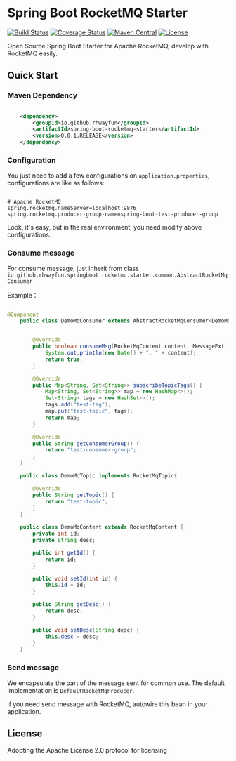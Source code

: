 # Spring Boot RocketMQ Starter
[![Build Status](https://travis-ci.org/rhwayfun/spring-boot-rocketmq-starter.svg?branch=master)](https://travis-ci.org/rhwayfun/spring-boot-rocketmq-starter)
[![Coverage Status](https://coveralls.io/repos/github/rhwayfun/spring-boot-rocketmq-starter/badge.svg?branch=master)](https://coveralls.io/github/rhwayfun/spring-boot-rocketmq-starter?branch=master)
[![Maven Central](https://maven-badges.herokuapp.com/maven-central/io.github.rhwayfun/spring-boot-rocketmq-starter/badge.svg)](http://search.maven.org/#artifactdetails%7Cio.github.rhwayfun%7Cspring-boot-rocketmq-starter%7C0.0.4%7Cjar)
[![License](https://img.shields.io/badge/license-Apache%202.0-orange.svg)](http://www.apache.org/licenses/LICENSE-2.0)

Open Source Spring Boot Starter for Apache RocketMQ, develop with RocketMQ easily.

## Quick Start

### Maven Dependency

```xml

    <dependency>
        <groupId>io.github.rhwayfun</groupId>
        <artifactId>spring-boot-rocketmq-starter</artifactId>
        <version>0.0.1.RELEASE</version>
    </dependency>

```
### Configuration

You just need to add a few configurations on `application.properties`, configurations are like as follows:

```properties

# Apache RocketMQ
spring.rocketmq.nameServer=localhost:9876
spring.rocketmq.producer-group-name=spring-boot-test-producer-group

```

Look, it's easy, but in the real environment, you need modify above configurations.

### Consume message

For consume message, just inherit from class `io.github.rhwayfun.springboot.rocketmq.starter.common.AbstractRocketMqConsumer`

Example：

```java

@Component
    public class DemoMqConsumer extends AbstractRocketMqConsumer<DemoMqTopic, DemoMqContent> {


        @Override
        public boolean consumeMsg(RocketMqContent content, MessageExt msg) {
            System.out.println(new Date() + ", " + content);
            return true;
        }

        @Override
        public Map<String, Set<String>> subscribeTopicTags() {
            Map<String, Set<String>> map = new HashMap<>();
            Set<String> tags = new HashSet<>();
            tags.add("test-tag");
            map.put("test-topic", tags);
            return map;
        }

        @Override
        public String getConsumerGroup() {
            return "test-consumer-group";
        }
    }

    public class DemoMqTopic implements RocketMqTopic{

        @Override
        public String getTopic() {
            return "test-topic";
        }
    }

    public class DemoMqContent extends RocketMqContent {
        private int id;
        private String desc;

        public int getId() {
            return id;
        }

        public void setId(int id) {
            this.id = id;
        }

        public String getDesc() {
            return desc;
        }

        public void setDesc(String desc) {
            this.desc = desc;
        }
    }

```

### Send message

We encapsulate the part of the message sent for common use. The default implementation is `DefaultRocketMqProducer`.

if you need send message with RocketMQ, autowire this bean in your application. 

## License

Adopting the Apache License 2.0 protocol for licensing

